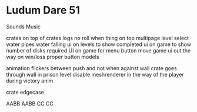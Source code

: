 # Ludum Dare 51

Sounds
Music

crates on top of crates
logs no roll when thing on top
multipage level select
water pipes water falling
ui on levels to show completed
ui on game to show number of disks required
UI on game for menu button
move game ui out the way on win/loss
proper button models

animation flickers between push and not when against wall
crate goes through wall in prison level
disable meshrenderer in the way of the player during victory anim

crate edgecase 

AABB
AABB
 CC
 CC